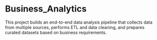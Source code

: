 # Business_Analytics
This project builds an end-to-end data analysis pipeline that collects data from multiple sources, performs ETL and data cleaning, and prepares curated datasets based on business requirements.
